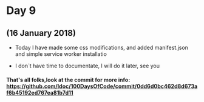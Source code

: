 # Day 9
## (16 January 2018)

* Today I have made some css modifications, and added manifest.json and simple service worker installatio

* I don´t have time to documentate, I will do it later, see you

#### That's all folks,look at the commit for more info: https://github.com/ldoc/100DaysOfCode/commit/0dd6d0bc462d8d673af6b45192ed767ea81b7d11
